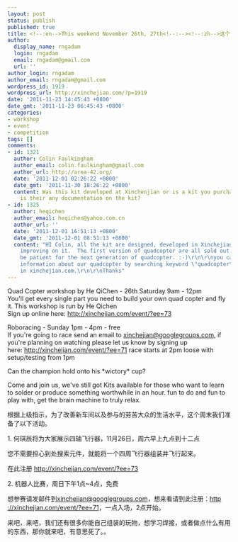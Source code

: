 ```yaml
---
layout: post
status: publish
published: true
title: <!--:en-->This weekend November 26th, 27th<!--:--><!--:zh-->这个周末 （十一月二十六日，二十七日）<!--:-->
author:
  display_name: rngadam
  login: rngadam
  email: rngadam@gmail.com
  url: ''
author_login: rngadam
author_email: rngadam@gmail.com
wordpress_id: 1919
wordpress_url: http://xinchejian.com/?p=1919
date: '2011-11-23 14:45:43 +0800'
date_gmt: '2011-11-23 06:45:43 +0800'
categories:
- workshop
- event
- competition
tags: []
comments:
- id: 1321
  author: Colin Faulkingham
  author_email: colin.faulkingham@gmail.com
  author_url: http://area-42.org/
  date: '2011-12-01 02:26:22 +0800'
  date_gmt: '2011-11-30 18:26:22 +0800'
  content: Was this kit developed at Xinchenjian or is a kit you purchased? If so
    is their any documentation on the kit?
- id: 1325
  author: heqichen
  author_email: heqichen@yahoo.com.cn
  author_url: ''
  date: '2011-12-01 16:51:13 +0800'
  date_gmt: '2011-12-01 08:51:13 +0800'
  content: "HI Colin, all the kit are designed, developed in Xinchejian.  We are still
    improving on it.  The first version of quadcopter are all sold out. So please
    be patient for the next generation of quadcopter. :-)\r\n\r\nyou can find some
    information about our quadcopter by searching keyword \"quadcopter\" or \"四轴\"
    in xinchejian.com.\r\n\r\nThanks"
---
```

<p><!--:en-->Quad Copter workshop by He QiChen - 26th Saturday 9am - 12pm<br />
You'll get every single part you need to build your own quad copter and fly it. This workshop is run by He Qichen<br />
Sign up online here:&nbsp;<a href="http://xinchejian.com/event/?ee=73" target="_blank">http://xinchejian.com/event/?e<wbr>e=73</wbr></a></p>
<p>Roboracing - Sunday 1pm - 4pm - free<br />
If you're going to race send an email to&nbsp;<a href="mailto:xinchejian@googlegroups.com" target="_blank">xinchejian@googlegroups.com</a>, if you're planning on watching please let us know by signing up here:&nbsp;<a href="http://xinchejian.com/event/?ee=71" target="_blank">http://xinchejian.com/event/?e<wbr>e=71</wbr></a>&nbsp;race starts at 2pm loose with setup/testing from 1pm</p>
<p>Can the champion hold onto his *wictory* cup?</p>
<p>Come and join us, we've still got Kits available for those who want to learn to solder or produce something worthwhile in an hour. fun to do and fun to play with, get the brain machine to truly relax.<!--:--><!--:zh-->
<div>根据上级指示，为了改善新车间以及参与的劳苦大众的生活水平，<wbr>这个周末我们准备了以下活动。</wbr></div></p>
<div>1.&nbsp;何琪辰将为大家展示四轴飞行器，11月26日，<wbr>周六早上九点到十二点</wbr></div></p>
<div>您不需要担心到处搜索元件，<wbr>就能将一个四周飞行器组装并飞行起来。</wbr></div></p>
<div>在此注册&nbsp;<a href="http://xinchejian.com/event/?ee=73" target="_blank">http://xinchejian.com/<wbr>event/?ee=73</wbr></a></div></p>
<div>2. 机器人比赛，周日下午1点~4点，免费</div></p>
<div>想参赛请发邮件到<a href="mailto:xinchejian@googlegroups.com" target="_blank">xinchejian@<wbr>googlegroups.com</wbr></a>，想来看请到此注册：<a href="http://xinchejian.com/event/?ee=71" target="_blank">http<wbr>://xinchejian.com/event/?ee=71</wbr></a><wbr>，一点入场，2点开始。</wbr></div></p>
<div>来吧，来吧，我们还有很多你能自己组装的玩物，想学习焊接，<wbr>或者做点什么有用的东西，那你就来吧，有意思死了。。</wbr></div><!--:--></p>
